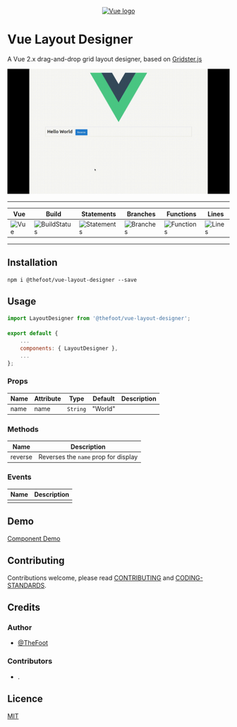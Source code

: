<p align="center">
<a href="https://vuejs.org" target="_blank" rel="noopener noreferrer">
<img width="100" src="https://vuejs.org/images/logo.png" alt="Vue logo">
</a>
</p>

# Vue Layout Designer
A Vue 2.x drag-and-drop grid layout designer, based on [Gridster.js](http://dsmorse.github.io/gridster.js)

![Screenshot](docs/img/vue-component-demo.gif)

---
| Vue | Build | Statements | Branches | Functions | Lines
| ------ | ------ | ------ | ------- | ------- | ------
| ![Vue](https://img.shields.io/badge/vue-2.2.x-brightgreen.svg "Vue Version") | ![BuildStatus](#buildstatus#) | ![Statements](#statements# "Make me better!") | ![Branches](#branches# "Make me better!") | ![Functions](#functions# "Make me better!") | ![Lines](#lines# "Make me better!")
---

## Installation

~~~
npm i @thefoot/vue-layout-designer --save
~~~

## Usage

```javascript
import LayoutDesigner from '@thefoot/vue-layout-designer';

export default {
    ...
    components: { LayoutDesigner },
    ...
};
```

### Props
| Name | Attribute | Type     | Default | Description |
|------|-----------|----------|---------|-------------|
| name | name      | `String` | "World" |             |

### Methods
| Name | Description |
|------|-----------|
| reverse | Reverses the `name` prop for display |

### Events
| Name | Description |
|------|-----------|
|  | |

## Demo
[Component Demo](https://thefoot.github.io/vue-layout-designer/)

## Contributing
Contributions welcome, please read [CONTRIBUTING](docs/CONTRIBUTING.md) and [CODING-STANDARDS](docs/CODING-STANDARDS.md).

## Credits

### Author
- [@TheFoot](https://github.com/TheFoot)

### Contributors
- .

## Licence
[MIT](LICENCE.md)